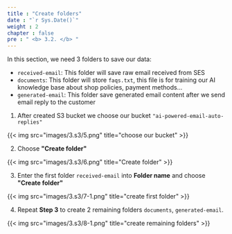 ```yaml
---
title : "Create folders"
date : "`r Sys.Date()`"
weight : 2
chapter : false
pre : " <b> 3.2. </b> "
---
```


In this section, we need 3 folders to save our data:

- `received-email`: This folder will save raw email received from SES
- `documents`: This folder will store `faqs.txt`, this file is for training our AI knowledge base about shop policies, payment methods...
- `generated-email`: This folder save generated email content after we send email reply to the customer

1. After created S3 bucket we choose our bucket `"ai-powered-email-auto-replies"`

{{< img src="images/3.s3/5.png" title="choose our bucket" >}}

2. Choose **"Create folder"**

{{< img src="images/3.s3/6.png" title="Create folder" >}}

3. Enter the first folder `received-email` into **Folder name** and choose **"Create folder"**

{{< img src="images/3.s3/7-1.png" title="create first folder" >}}

4. Repeat **Step 3** to create 2 remaining folders `documents`, `generated-email`.

{{< img src="images/3.s3/8-1.png" title="create remaining folders" >}}

